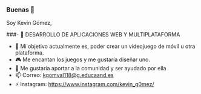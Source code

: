 ### Buenas 👋

Soy Kevin Gómez, 

###- 🔭 DESARROLLO DE APLICACIONES WEB Y MULTIPLATAFORMA
- 🌱 Mi objetivo actualmente es, poder crear un videojuego de móvil u otra plataforma.
- 🎮 Me encantan los juegos y me gustaría diseñar uno.
- 🤔 Me gustaría aportar a la comunidad y ser ayudado por ella 
- 📫 Correo: kgomval118@g.educaand.es
- ⚡ Instagram: https://www.instagram.com/kevin_g0mez/
